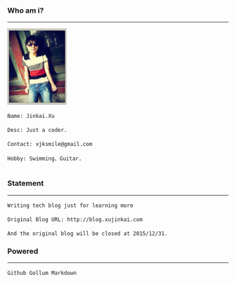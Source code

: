 

### Who am i?

***

<img src="/Resource/2016/jk.png" width="135px" id="imgJK"/>

<pre id="infoJK">
<code>Name: Jinkai.Xu

Desc: Just a coder.
    
Contact: xjksmile@gmail.com

Hobby: Swimming、Guitar.    
</code>
</pre>
    
### Statement

***

    Writing tech blog just for learning more

    Original Blog URL: http://blog.xujinkai.com
    
    And the original blog will be closed at 2015/12/31.
    
    

### Powered

***

    Github Gollum Markdown




